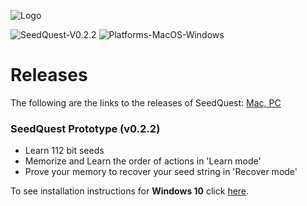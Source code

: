 ![Logo](https://github.com/reputage/seedQuest/blob/master/media/SeedQuestLogo-Github.png)

![SeedQuest-V0.2.2](https://img.shields.io/badge/SeedQuest(beta)-V0.2.2-orange.svg)
![Platforms-MacOS-Windows](https://img.shields.io/badge/Platform-MacOS%20%7C%20Windows-blue.svg)

# Releases

The following are the links to the releases of SeedQuest: [Mac, PC](https://github.com/reputage/seedQuest/releases)

### SeedQuest Prototype (v0.2.2)
 - Learn 112 bit seeds
 - Memorize and Learn the order of actions in 'Learn mode'
 - Prove your memory to recover your seed string in 'Recover mode'
 
To see installation instructions for **Windows 10** click [here](https://github.com/reputage/seedQuest/blob/master/docs/run_instructions.md).
